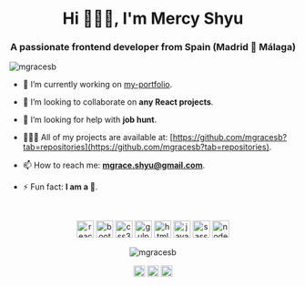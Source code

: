 <h1 align="center">Hi 🙋🏻‍♀️, I'm Mercy Shyu</h1>
<h3 align="center">A passionate frontend developer from Spain (Madrid 📍 Málaga)</h3>
<p align="left"> <img src="https://komarev.com/ghpvc/?username=mgracesb" alt="mgracesb" /> </p>

- 🔭 I’m currently working on [my-portfolio](https://github.com/mgracesb/my-portfolio).

- 👯 I’m looking to collaborate on **any React projects**.

- 🤔 I’m looking for help with **job hunt**.

- 👩🏻‍💻 All of my projects are available at: [https://github.com/mgracesb?tab=repositories](https://github.com/mgracesb?tab=repositories).

- 📫 How to reach me: **mgrace.shyu@gmail.com**.

- ⚡ Fun fact: **I am a 🐼**.
<br>
<p align="center"><img src="https://konpa.github.io/devicon/devicon.git/icons/react/react-original-wordmark.svg" alt="react" width="30" height="30"/> <img src="https://konpa.github.io/devicon/devicon.git/icons/bootstrap/bootstrap-plain.svg" alt="bootstrap" width="30" height="30"/> <img src="https://konpa.github.io/devicon/devicon.git/icons/css3/css3-original-wordmark.svg" alt="css3" width="30" height="30"/> <img src="https://konpa.github.io/devicon/devicon.git/icons/gulp/gulp-plain.svg" alt="gulp" width="30" height="30"/> <img src="https://konpa.github.io/devicon/devicon.git/icons/html5/html5-original-wordmark.svg" alt="html5" width="30" height="30"/> <img src="https://konpa.github.io/devicon/devicon.git/icons/javascript/javascript-original.svg" alt="javascript" width="30" height="30"/> <img src="https://konpa.github.io/devicon/devicon.git/icons/sass/sass-original.svg" alt="sass" width="30" height="30"/> <img src="https://konpa.github.io/devicon/devicon.git/icons/nodejs/nodejs-original-wordmark.svg" alt="nodejs" width="30" height="30"/></p><p align="center"> <img src="https://github-readme-stats.vercel.app/api?username=mgracesb&show_icons=true" alt="mgracesb" /> </p>

<p align="center">
<a href="https://dev.to/@mgracesb" target="blank"><img align="center" src="https://cdn.jsdelivr.net/npm/simple-icons@3.0.1/icons/dev-dot-to.svg" alt="@mgracesb" height="20" width="20" /></a>
<a href="https://twitter.com/mercyshyu" target="blank"><img align="center" src="https://cdn.jsdelivr.net/npm/simple-icons@3.0.1/icons/twitter.svg" alt="mercyshyu" height="20" width="20" /></a>
<a href="https://linkedin.com/in/mgraceshyubarcel" target="blank"><img align="center" src="https://cdn.jsdelivr.net/npm/simple-icons@3.0.1/icons/linkedin.svg" alt="mgraceshyubarcel" height="20" width="20" /></a>
</p>

